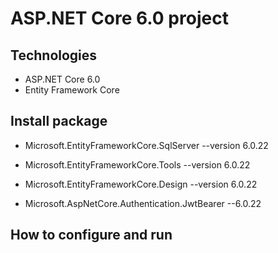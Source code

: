 # ASP.NET Core 6.0 project

## Technologies

- ASP.NET Core 6.0
- Entity Framework Core
## Install package
- Microsoft.EntityFrameworkCore.SqlServer --version 6.0.22
- Microsoft.EntityFrameworkCore.Tools --version 6.0.22
- Microsoft.EntityFrameworkCore.Design --version 6.0.22


- Microsoft.AspNetCore.Authentication.JwtBearer --6.0.22

## How to configure and run
